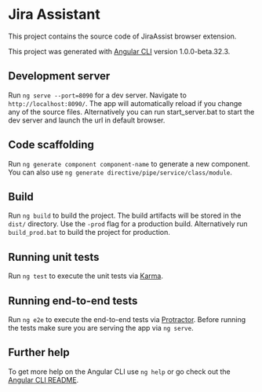 # Jira Assistant

This project contains the source code of JiraAssist browser extension.

This project was generated with [Angular CLI](https://github.com/angular/angular-cli) version 1.0.0-beta.32.3.

## Development server
Run `ng serve --port=8090` for a dev server. Navigate to `http://localhost:8090/`. The app will automatically reload if you change any of the source files.
Alternatively you can run start_server.bat to start the dev server and launch the url in default browser.

## Code scaffolding

Run `ng generate component component-name` to generate a new component. You can also use `ng generate directive/pipe/service/class/module`.

## Build

Run `ng build` to build the project. The build artifacts will be stored in the `dist/` directory. Use the `-prod` flag for a production build.
Alternatively run `build_prod.bat` to build the project for production.

## Running unit tests

Run `ng test` to execute the unit tests via [Karma](https://karma-runner.github.io).

## Running end-to-end tests

Run `ng e2e` to execute the end-to-end tests via [Protractor](http://www.protractortest.org/).
Before running the tests make sure you are serving the app via `ng serve`.

## Further help

To get more help on the Angular CLI use `ng help` or go check out the [Angular CLI README](https://github.com/angular/angular-cli/blob/master/README.md).
